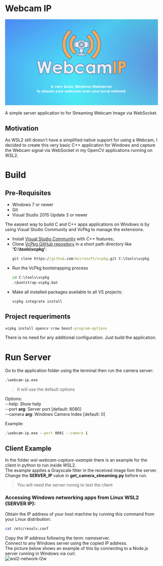 # Webcam IP

![WebcamIP](readme/webcam-ip.png)

A simple server application to for Streaming Webcam Image via WebSocket.  

## Motivation
As WSL2 still doesn't have a simplified native support for using a Webcam, I decided to create this very basic C++ application for Windows and capture the Webcam signal via WebSocket in my OpenCV applications running on WSL2.  

# Build
## Pre-Requisites

- Windows 7 or newer
- Git
- Visual Studio 2015 Update 3 or newer

The easiest way to build C and C++ apps applications on Windows is by using Visual Studio Community and VcPkg to manage the extensions.  

- Install [Visual Studio Community](https://visualstudio.microsoft.com/vs/features/cplusplus/) with C++ features;  
- Clone [VcPkg GitHub repository](https://github.com/Microsoft/vcpkg) in a short path directory like **'C:\tools\vcpkg'**:
	```cmd
	git clone https://github.com/microsoft/vcpkg.git C:\tools\vcpkg
	```
- Run the VcPkg bootstrapping process
	```cmd
	cd C:\tools\vcpkg
	.\bootstrap-vcpkg.bat
	```
- Make all installed packages available to all VS projects:  
	```cmd
	vcpkg integrate install
	```

## Project requeriments
```cmd
vcpkg install opencv crow boost-program-options
```


There is no need for any additional configuration. Just build the application.

# Run Server
Go to the application folder using the terminal then run the camera server:
```cmd
.\webcam-ip.exe
```
> It will use the default options  

Options:  
  --help: Show help  
  --port **arg**: Server port [default: 8080]  
  --camera **arg**: Windows Camera Index [default: 0]  

Example:
```cmd
.\webcam-ip.exe --port 8081 --camera 1
```

## Client Example
In the folder *wsl-webcam-capture-example* there is an example for the client in python to run inside WSL2.  
The example applies a Grayscale filter in the received image fom the server.  
Change the **SERVER_IP** value in **get_camera_streaming.py** before run. 

> You will need the server runnig to test the client

### Accessing Windows networking apps from Linux WSL2 (SERVER IP):
Obtain the IP address of your host machine by running this command from your Linux distribution: 
```bash
cat /etc/resolv.conf
```
Copy the IP address following the term: nameserver.  
Connect to any Windows server using the copied IP address.  
The picture below shows an example of this by connecting to a Node.js server running in Windows via curl.  
![wsl2-network-l2w](https://learn.microsoft.com/en-us/windows/wsl/media/wsl2-network-l2w.png)
